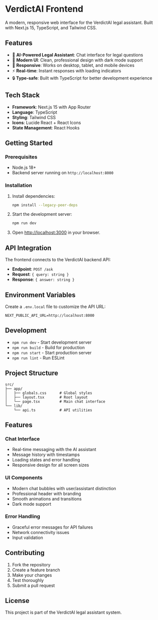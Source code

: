 # VerdictAI Frontend

A modern, responsive web interface for the VerdictAI legal assistant. Built with Next.js 15, TypeScript, and Tailwind CSS.

## Features

- 🤖 **AI-Powered Legal Assistant**: Chat interface for legal questions
- 🎨 **Modern UI**: Clean, professional design with dark mode support
- 📱 **Responsive**: Works on desktop, tablet, and mobile devices
- ⚡ **Real-time**: Instant responses with loading indicators
- 🔒 **Type-safe**: Built with TypeScript for better development experience

## Tech Stack

- **Framework**: Next.js 15 with App Router
- **Language**: TypeScript
- **Styling**: Tailwind CSS
- **Icons**: Lucide React + React Icons
- **State Management**: React Hooks

## Getting Started

### Prerequisites

- Node.js 18+ 
- Backend server running on `http://localhost:8000`

### Installation

1. Install dependencies:
   ```bash
   npm install --legacy-peer-deps
   ```

2. Start the development server:
   ```bash
   npm run dev
   ```

3. Open [http://localhost:3000](http://localhost:3000) in your browser.

## API Integration

The frontend connects to the VerdictAI backend API:

- **Endpoint**: `POST /ask`
- **Request**: `{ query: string }`
- **Response**: `{ answer: string }`

## Environment Variables

Create a `.env.local` file to customize the API URL:

```env
NEXT_PUBLIC_API_URL=http://localhost:8000
```

## Development

- `npm run dev` - Start development server
- `npm run build` - Build for production
- `npm run start` - Start production server
- `npm run lint` - Run ESLint

## Project Structure

```
src/
├── app/
│   ├── globals.css      # Global styles
│   ├── layout.tsx       # Root layout
│   └── page.tsx         # Main chat interface
└── lib/
    └── api.ts           # API utilities
```

## Features

### Chat Interface
- Real-time messaging with the AI assistant
- Message history with timestamps
- Loading states and error handling
- Responsive design for all screen sizes

### UI Components
- Modern chat bubbles with user/assistant distinction
- Professional header with branding
- Smooth animations and transitions
- Dark mode support

### Error Handling
- Graceful error messages for API failures
- Network connectivity issues
- Input validation

## Contributing

1. Fork the repository
2. Create a feature branch
3. Make your changes
4. Test thoroughly
5. Submit a pull request

## License

This project is part of the VerdictAI legal assistant system.
